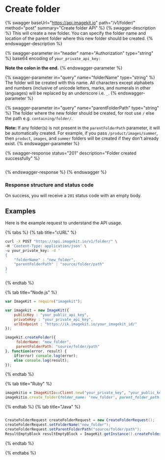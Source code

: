 # Create folder

{% swagger baseUrl="https://api.imagekit.io" path="/v1/folder/" method="post" summary="Create folder API" %}
{% swagger-description %}
This will create a new folder. You can specify the folder name and location of the parent folder where this new folder should be created. 
{% endswagger-description %}

{% swagger-parameter in="header" name="Authorization" type="string" %}
base64 encoding of `your_private_api_key:`

**Note the colon in the end.**
{% endswagger-parameter %}

{% swagger-parameter in="query" name="folderName" type="string" %}
The folder will be created with this name. All characters except alphabets and numbers (inclusive of unicode letters, marks, and numerals in other languages) will be replaced by an underscore i.e. `_`.
{% endswagger-parameter %}

{% swagger-parameter in="query" name="parentFolderPath" type="string" %}
The folder where the new folder should be created, for root use `/` else the path e.g. `containing/folder/`.

**Note:** If any folder(s) is not present in the `parentFolderPath` parameter, it will be automatically created. For example, if you pass `/product/images/summer`, then `product`, `images`, and `summer` folders will be created if they don't already exist.
{% endswagger-parameter %}

{% swagger-response status="201" description="Folder created successfully" %}
```
```
{% endswagger-response %}
{% endswagger %}

### Response structure and status code

On success, you will receive a `201` status code with an empty body.

## Examples

Here is the example request to understand the API usage.

{% tabs %}
{% tab title="cURL" %}
```bash
curl -X POST "https://api.imagekit.io/v1/folder/" \
-H 'Content-Type: application/json' \
-u your_private_key: -d '
{
	"folderName" : "new_folder",
	"parentFolderPath" : "source/folder/path"
}
'
```
{% endtab %}

{% tab title="Node.js" %}
```javascript
var ImageKit = require("imagekit");

var imagekit = new ImageKit({
    publicKey : "your_public_api_key",
    privateKey : "your_private_api_key",
    urlEndpoint : "https://ik.imagekit.io/your_imagekit_id/"
});

imagekit.createFolder({
     folderName: "new_folder",
	 parentFolderPath: "source/folder/path"
}, function(error, result) {
    if(error) console.log(error);
    else console.log(result);
});
```
{% endtab %}

{% tab title="Ruby" %}
```ruby
imagekitio = ImageKitIo::Client.new("your_private_key", "your_public_key", "your_url_endpoint")
imagekitio.create_folder(folder_name: 'new_folder', parent_folder_path: 'source/folder/path')
```
{% endtab %}
{% tab title="Java" %}
```java

CreateFolderRequest createFolderRequest = new CreateFolderRequest();
createFolderRequest.setFolderName("new_folder");
createFolderRequest.setParentFolderPath("source/folder/path");
ResultEmptyBlock resultEmptyBlock = ImageKit.getInstance().createFolder(createFolderRequest);

```
{% endtab %}

{% endtabs %}
